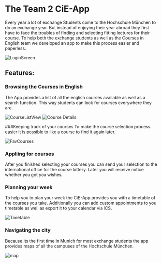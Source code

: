 # The Team 2 CiE-App
Every year a lot of exchange Students come to the Hochschule München to do an exchange year.
 But instead of enjoying their year abroad they first have to face the troubles of finding 
 and selecting fitting lectures for their course. To help both the exchange students as
 well as the Courses in English team we developed an app to make this process easier and paperless.
 
 ![LoginScreen]("")   
## Features:
### Browsing the Courses in English
The App provides a list of all the english courses available as well as a search function.
This way students can look for courses everywhere they are.

![CourseListView]("") ![Course Details]("")

###Keeping track of your courses
To make the course selection process easier it is possible to like a course to find it again later.

![FavCourses]("")
### Appliing for courses
After you finished selecting your courses you can send your selection to the international office for the course lottery. Later you will
receive notice whether you got you wishes.
### Planning your week
To help you to plan your week the CiE-App provides you with a timetable of the courses you take.
Additionally you can add custom appointments to you timetable as well as export it to your calendar via ICS. 

![Timetable]("")
### Navigating the city
Because its the first time in Munich for most exchange students the app provides maps of 
all the campuses of the Hochschule München.

![map]("")  
 


